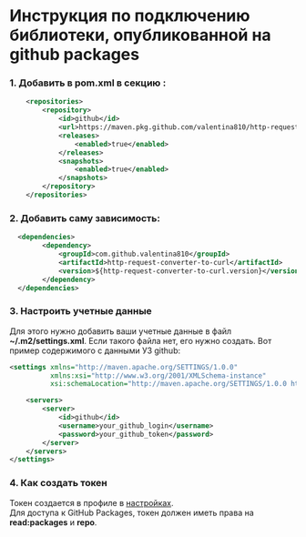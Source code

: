 # Инструкция по подключению библиотеки, опубликованной на github packages
### 1. Добавить в pom.xml в секцию <repositories>:
```xml
    <repositories>
        <repository>
            <id>github</id>
            <url>https://maven.pkg.github.com/valentina810/http-request-converter-to-curl</url>
            <releases>
                <enabled>true</enabled>
            </releases>
            <snapshots>
                <enabled>true</enabled>
            </snapshots>
        </repository>
    </repositories>
```
### 2. Добавить саму зависимость:
```xml
  <dependencies>
        <dependency>
            <groupId>com.github.valentina810</groupId>
            <artifactId>http-request-converter-to-curl</artifactId>
            <version>${http-request-converter-to-curl.version}</version>
        </dependency>
  </dependencies>
```
### 3. Настроить учетные данные
Для этого  нужно добавить ваши учетные данные в файл **~/.m2/settings.xml**. Если такого файла нет, его нужно создать. Вот пример содержимого с данными УЗ github:
```xml
<settings xmlns="http://maven.apache.org/SETTINGS/1.0.0"
          xmlns:xsi="http://www.w3.org/2001/XMLSchema-instance"
          xsi:schemaLocation="http://maven.apache.org/SETTINGS/1.0.0 https://maven.apache.org/xsd/settings-1.0.0.xsd">

    <servers>
        <server>
            <id>github</id>
            <username>your_github_login</username>
            <password>your_github_token</password>
        </server>
    </servers>
</settings>
```
### 4. Как создать токен
Токен создается в профиле в [настройках](https://github.com/settings/tokens).  
Для доступа к GitHub Packages, токен должен иметь права на **read:packages** и **repo**.
